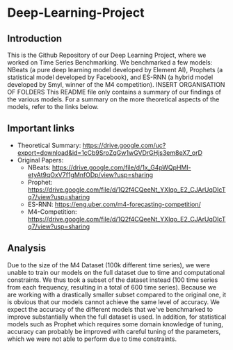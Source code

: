 # Deep-Learning-Project


## Introduction
This is the Github Repository of our Deep Learning Project, where we worked on Time Series Benchmarking. We benchmarked a few models: NBeats (a pure deep learning model
developed by Element AI), Prophets (a statistical model developed by Facebook), and ES-RNN (a hybrid model developed by Smyl, winner of the M4 competition). 
INSERT ORGANISATION OF FOLDERS
This README file only contains a summary of our findings of the various models. For a summary on the more theoretical aspects of the models, refer to the links below.

## Important links 

* Theoretical Summary: https://drive.google.com/uc?export=download&id=1cCb9SroZqGw1wGVDrGHjs3em8eX7_orD  
* Original Papers: 
  * NBeats: https://drive.google.com/file/d/1x_G4pWQpHMl-etyAt9qOxV7f1gMnfODp/view?usp=sharing
  * Prophet: https://drive.google.com/file/d/1Q2f4CQeeNt_YXlqo_E2_CJArUqDIcTq7/view?usp=sharing
  * ES-RNN: https://eng.uber.com/m4-forecasting-competition/
  * M4-Competition: https://drive.google.com/file/d/1Q2f4CQeeNt_YXlqo_E2_CJArUqDIcTq7/view?usp=sharing
  
## Analysis
Due to the size of the M4 Dataset (100k different time series), we were unable to train our models on the full dataset due to time and computational constraints. We thus took a subset of the dataset instead (100 time series from each frequency, resulting in a total of 600 time series). Because we are working with a drastically smaller subset compared to the original one, it is obvious that our models cannot achieve the same level of accuracy. We expect the accuracy of the different models that we've benchmarked to improve substantially when the full dataset is used. In addition, for statistical models such as Prophet which requires some domain knowledge of tuning, accuracy can probably be improved with careful tuning of the parameters, which we were not able to perform due to time constraints.

